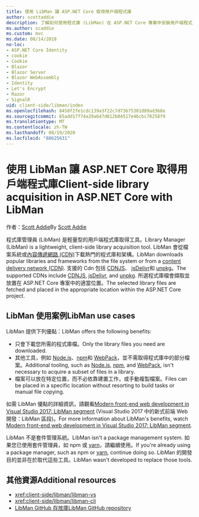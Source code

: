 ```yaml
---
title: 使用 LibMan 讓 ASP.NET Core 取得用戶端程式庫
author: scottaddie
description: 了解如何使用程式庫 (LibMan) 在 ASP.NET Core 專案中安裝用戶端程式庫資產。
ms.author: scaddie
ms.custom: mvc
ms.date: 08/14/2018
no-loc:
- ASP.NET Core Identity
- cookie
- Cookie
- Blazor
- Blazor Server
- Blazor WebAssembly
- Identity
- Let's Encrypt
- Razor
- SignalR
uid: client-side/libman/index
ms.openlocfilehash: 8458f2fe1cdc139a3f22c7d73675301d89ad368e
ms.sourcegitcommit: 65add17f74a29a647d812b04517e46cbc78258f9
ms.translationtype: MT
ms.contentlocale: zh-TW
ms.lasthandoff: 08/19/2020
ms.locfileid: "88625631"
---
```

# <a name="client-side-library-acquisition-in-aspnet-core-with-libman"></a><span data-ttu-id="97fc9-103">使用 LibMan 讓 ASP.NET Core 取得用戶端程式庫</span><span class="sxs-lookup"><span data-stu-id="97fc9-103">Client-side library acquisition in ASP.NET Core with LibMan</span></span>

<span data-ttu-id="97fc9-104">作者：[Scott Addie](https://twitter.com/Scott_Addie)</span><span class="sxs-lookup"><span data-stu-id="97fc9-104">By [Scott Addie](https://twitter.com/Scott_Addie)</span></span>

<span data-ttu-id="97fc9-105">程式庫管理員 (LibMan) 是輕量型的用戶端程式庫取得工具。</span><span class="sxs-lookup"><span data-stu-id="97fc9-105">Library Manager (LibMan) is a lightweight, client-side library acquisition tool.</span></span> <span data-ttu-id="97fc9-106">LibMan 會從檔案系統或[內容傳遞網路 (CDN)](https://wikipedia.org/wiki/Content_delivery_network)下載熱門的程式庫和架構。</span><span class="sxs-lookup"><span data-stu-id="97fc9-106">LibMan downloads popular libraries and frameworks from the file system or from a [content delivery network (CDN)](https://wikipedia.org/wiki/Content_delivery_network).</span></span> <span data-ttu-id="97fc9-107">支援的 Cdn 包括 [CDNJS](https://cdnjs.com/)、 [jsDelivr](https://www.jsdelivr.com/)和 [unpkg](https://unpkg.com/#/)。</span><span class="sxs-lookup"><span data-stu-id="97fc9-107">The supported CDNs include [CDNJS](https://cdnjs.com/), [jsDelivr](https://www.jsdelivr.com/), and [unpkg](https://unpkg.com/#/).</span></span> <span data-ttu-id="97fc9-108">所選程式庫檔會擷取並放置在 ASP.NET Core 專案中的適當位置。</span><span class="sxs-lookup"><span data-stu-id="97fc9-108">The selected library files are fetched and placed in the appropriate location within the ASP.NET Core project.</span></span>

## <a name="libman-use-cases"></a><span data-ttu-id="97fc9-109">LibMan 使用案例</span><span class="sxs-lookup"><span data-stu-id="97fc9-109">LibMan use cases</span></span>

<span data-ttu-id="97fc9-110">LibMan 提供下列優點：</span><span class="sxs-lookup"><span data-stu-id="97fc9-110">LibMan offers the following benefits:</span></span>

* <span data-ttu-id="97fc9-111">只會下載您所需的程式庫檔。</span><span class="sxs-lookup"><span data-stu-id="97fc9-111">Only the library files you need are downloaded.</span></span>
* <span data-ttu-id="97fc9-112">其他工具，例如 [Node.js](https://nodejs.org)、[npm](https://www.npmjs.com)和 [WebPack](https://webpack.js.org)，並不需取得程式庫中的部分檔案。</span><span class="sxs-lookup"><span data-stu-id="97fc9-112">Additional tooling, such as [Node.js](https://nodejs.org), [npm](https://www.npmjs.com), and [WebPack](https://webpack.js.org), isn't necessary to acquire a subset of files in a library.</span></span>
* <span data-ttu-id="97fc9-113">檔案可以放在特定位置，而不必依靠建置工作，或手動複製檔案。</span><span class="sxs-lookup"><span data-stu-id="97fc9-113">Files can be placed in a specific location without resorting to build tasks or manual file copying.</span></span>

<span data-ttu-id="97fc9-114">如需 LibMan 優點的詳細資訊，請觀看[Modern front-end web development in Visual Studio 2017: LibMan segment](https://channel9.msdn.com/Events/Build/2017/B8073#time=43m34s) (Visual Studio 2017 中的新式前端 Web 開發：LibMan 區段)。</span><span class="sxs-lookup"><span data-stu-id="97fc9-114">For more information about LibMan's benefits, watch [Modern front-end web development in Visual Studio 2017: LibMan segment](https://channel9.msdn.com/Events/Build/2017/B8073#time=43m34s).</span></span>

<span data-ttu-id="97fc9-115">LibMan 不是套件管理系統。</span><span class="sxs-lookup"><span data-stu-id="97fc9-115">LibMan isn't a package management system.</span></span> <span data-ttu-id="97fc9-116">如果您已使用套件管理員，如 npm 或 [yarn](https://yarnpkg.com)，請繼續使用。</span><span class="sxs-lookup"><span data-stu-id="97fc9-116">If you're already using a package manager, such as npm or [yarn](https://yarnpkg.com), continue doing so.</span></span> <span data-ttu-id="97fc9-117">LibMan 的開發目的並非在於取代這些工具。</span><span class="sxs-lookup"><span data-stu-id="97fc9-117">LibMan wasn't developed to replace those tools.</span></span>

## <a name="additional-resources"></a><span data-ttu-id="97fc9-118">其他資源</span><span class="sxs-lookup"><span data-stu-id="97fc9-118">Additional resources</span></span>

* <xref:client-side/libman/libman-vs>
* <xref:client-side/libman/libman-cli>
* [<span data-ttu-id="97fc9-119">LibMan GitHub 存放庫</span><span class="sxs-lookup"><span data-stu-id="97fc9-119">LibMan GitHub repository</span></span>](https://github.com/aspnet/LibraryManager)

